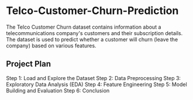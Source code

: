 # Telco-Customer-Churn-Prediction
The Telco Customer Churn dataset contains information about a telecommunications company's customers and their subscription details. The dataset is used to predict whether a customer will churn (leave the company) based on various features.

## Project Plan

Step 1: Load and Explore the Dataset
Step 2: Data Preprocessing
Step 3: Exploratory Data Analysis (EDA)
Step 4: Feature Engineering
Step 5: Model Building and Evaluation
Step 6: Conclusion
